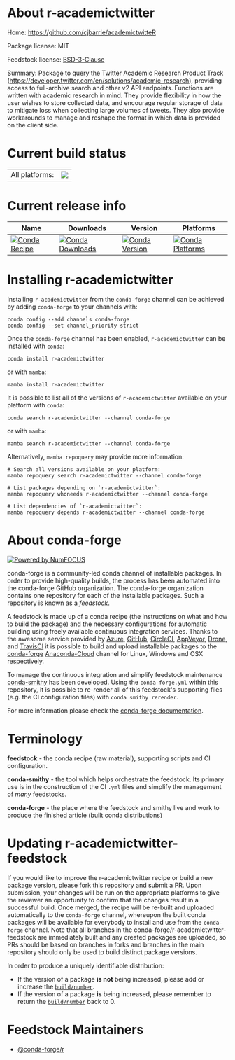 About r-academictwitter
=======================

Home: https://github.com/cjbarrie/academictwitteR

Package license: MIT

Feedstock license: [BSD-3-Clause](https://github.com/conda-forge/r-academictwitter-feedstock/blob/main/LICENSE.txt)

Summary: Package to query the Twitter Academic Research Product Track (<https://developer.twitter.com/en/solutions/academic-research>), providing access to full-archive search and other v2 API endpoints. Functions are written with academic research in mind. They provide flexibility in how the user wishes to store collected data, and encourage regular storage of data to mitigate loss when collecting large volumes of tweets. They also provide workarounds to manage and reshape the format in which data is provided on the client side.

Current build status
====================


<table><tr><td>All platforms:</td>
    <td>
      <a href="https://dev.azure.com/conda-forge/feedstock-builds/_build/latest?definitionId=12691&branchName=main">
        <img src="https://dev.azure.com/conda-forge/feedstock-builds/_apis/build/status/r-academictwitter-feedstock?branchName=main">
      </a>
    </td>
  </tr>
</table>

Current release info
====================

| Name | Downloads | Version | Platforms |
| --- | --- | --- | --- |
| [![Conda Recipe](https://img.shields.io/badge/recipe-r--academictwitter-green.svg)](https://anaconda.org/conda-forge/r-academictwitter) | [![Conda Downloads](https://img.shields.io/conda/dn/conda-forge/r-academictwitter.svg)](https://anaconda.org/conda-forge/r-academictwitter) | [![Conda Version](https://img.shields.io/conda/vn/conda-forge/r-academictwitter.svg)](https://anaconda.org/conda-forge/r-academictwitter) | [![Conda Platforms](https://img.shields.io/conda/pn/conda-forge/r-academictwitter.svg)](https://anaconda.org/conda-forge/r-academictwitter) |

Installing r-academictwitter
============================

Installing `r-academictwitter` from the `conda-forge` channel can be achieved by adding `conda-forge` to your channels with:

```
conda config --add channels conda-forge
conda config --set channel_priority strict
```

Once the `conda-forge` channel has been enabled, `r-academictwitter` can be installed with `conda`:

```
conda install r-academictwitter
```

or with `mamba`:

```
mamba install r-academictwitter
```

It is possible to list all of the versions of `r-academictwitter` available on your platform with `conda`:

```
conda search r-academictwitter --channel conda-forge
```

or with `mamba`:

```
mamba search r-academictwitter --channel conda-forge
```

Alternatively, `mamba repoquery` may provide more information:

```
# Search all versions available on your platform:
mamba repoquery search r-academictwitter --channel conda-forge

# List packages depending on `r-academictwitter`:
mamba repoquery whoneeds r-academictwitter --channel conda-forge

# List dependencies of `r-academictwitter`:
mamba repoquery depends r-academictwitter --channel conda-forge
```


About conda-forge
=================

[![Powered by
NumFOCUS](https://img.shields.io/badge/powered%20by-NumFOCUS-orange.svg?style=flat&colorA=E1523D&colorB=007D8A)](https://numfocus.org)

conda-forge is a community-led conda channel of installable packages.
In order to provide high-quality builds, the process has been automated into the
conda-forge GitHub organization. The conda-forge organization contains one repository
for each of the installable packages. Such a repository is known as a *feedstock*.

A feedstock is made up of a conda recipe (the instructions on what and how to build
the package) and the necessary configurations for automatic building using freely
available continuous integration services. Thanks to the awesome service provided by
[Azure](https://azure.microsoft.com/en-us/services/devops/), [GitHub](https://github.com/),
[CircleCI](https://circleci.com/), [AppVeyor](https://www.appveyor.com/),
[Drone](https://cloud.drone.io/welcome), and [TravisCI](https://travis-ci.com/)
it is possible to build and upload installable packages to the
[conda-forge](https://anaconda.org/conda-forge) [Anaconda-Cloud](https://anaconda.org/)
channel for Linux, Windows and OSX respectively.

To manage the continuous integration and simplify feedstock maintenance
[conda-smithy](https://github.com/conda-forge/conda-smithy) has been developed.
Using the ``conda-forge.yml`` within this repository, it is possible to re-render all of
this feedstock's supporting files (e.g. the CI configuration files) with ``conda smithy rerender``.

For more information please check the [conda-forge documentation](https://conda-forge.org/docs/).

Terminology
===========

**feedstock** - the conda recipe (raw material), supporting scripts and CI configuration.

**conda-smithy** - the tool which helps orchestrate the feedstock.
                   Its primary use is in the construction of the CI ``.yml`` files
                   and simplify the management of *many* feedstocks.

**conda-forge** - the place where the feedstock and smithy live and work to
                  produce the finished article (built conda distributions)


Updating r-academictwitter-feedstock
====================================

If you would like to improve the r-academictwitter recipe or build a new
package version, please fork this repository and submit a PR. Upon submission,
your changes will be run on the appropriate platforms to give the reviewer an
opportunity to confirm that the changes result in a successful build. Once
merged, the recipe will be re-built and uploaded automatically to the
`conda-forge` channel, whereupon the built conda packages will be available for
everybody to install and use from the `conda-forge` channel.
Note that all branches in the conda-forge/r-academictwitter-feedstock are
immediately built and any created packages are uploaded, so PRs should be based
on branches in forks and branches in the main repository should only be used to
build distinct package versions.

In order to produce a uniquely identifiable distribution:
 * If the version of a package **is not** being increased, please add or increase
   the [``build/number``](https://docs.conda.io/projects/conda-build/en/latest/resources/define-metadata.html#build-number-and-string).
 * If the version of a package **is** being increased, please remember to return
   the [``build/number``](https://docs.conda.io/projects/conda-build/en/latest/resources/define-metadata.html#build-number-and-string)
   back to 0.

Feedstock Maintainers
=====================

* [@conda-forge/r](https://github.com/conda-forge/r/)

